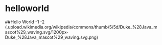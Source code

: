# helloworld

##Hello World 
-1
-2
(.upload.wikimedia.org/wikipedia/commons/thumb/5/5d/Duke_%28Java_mascot%29_waving.svg/1200px-Duke_%28Java_mascot%29_waving.svg.png)
